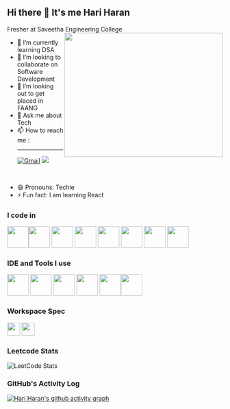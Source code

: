 ## Hi there 👋 It's me Hari Haran

Fresher at Saveetha Engineering College
<img align="right" width="370" height="290" src="https://miro.medium.com/v2/resize:fit:1360/1*zVnWJtyGOX_kUIDm6ccCfQ.gif">
- 🌱 I’m currently learning DSA
- 👯 I’m looking to collaborate on Software Development
- 🤔 I’m looking out to get placed in FAANG
- 💬 Ask me about Tech
- 📫 How to reach me :
<br><hr>
[![Gmail](https://img.shields.io/badge/Gmail-D14836?style=for-the-badge&logo=gmail&logoColor=white)](mailto:lkhari773@gmail.com?subject=We%20at%20%3CCompany_Name%3E%20are%20Interested%20in%20Discussing%20a%20Potential%20Opportunity&body=Dear%20Hari%20Haran%2C%0A%0AWe%20at%20%3CCompany_Name%3E%20came%20across%20your%20profile%20on%20GitHub%20and%20are%20impressed%20by%20your%20work.%20We%20would%20like%20to%20discuss%20a%20potential%20opportunity%20to%20collaborate%20with%20you.%0A%0ABest%20regards%2C%0A%5BYour%20Name%5D%0A%5BYour%20Position%5D%0A%3CCompany_Name%3E) [<img src="https://img.shields.io/badge/LinkedIn-0077B5?style=for-the-badge&logo=linkedin&logoColor=white" />](https://www.linkedin.com/in/hariharan-lk/) 

<br>

- 😄 Pronouns: Techie
- ⚡ Fun fact: I am learning React



### I code in
<img height="50" width="50" src="https://img.icons8.com/dusk/64/java-coffee-cup-logo.png"/><img height="50" width="50" src="https://img.icons8.com/color/48/000000/python.png" /> <img height="50" width="50" src="https://img.icons8.com/color/48/000000/c-programming.png" /> <img height="50" width="50" src="https://img.icons8.com/color/48/000000/c-plus-plus-logo.png" /> <img height="50" width="50" src="https://img.icons8.com/color/48/000000/html-5.png" /> <img height="50" width="50" src="https://img.icons8.com/color/48/000000/css3.png" /> <img height="50" width="50" src="https://img.icons8.com/color/48/000000/javascript.png"/> <img height="50" width="50" src="https://img.icons8.com/bubbles/100/react.png"/>

### IDE and Tools I use
<img height="50" width="50" src="https://img.icons8.com/color/48/000000/visual-studio-code-2019.png"/>  <img height="50" width="50" src="https://img.icons8.com/color/50/000000/git.png"/> <img height="50" width="50" src="https://img.icons8.com/pulsar-color/48/mysql.png"/> <img height="50" width="50" src="https://img.icons8.com/fluency/48/adobe-photoshop.png"/> <img height="50" width="50" src="https://img.icons8.com/color/48/adobe-premiere-pro--v1.png"/><img height="50" width="50" src="https://img.icons8.com/color/48/adobe-lightroom--v1.png"/>

### Workspace Spec

<img height="30" src="https://img.shields.io/badge/NVIDIA-RTX3050-76B900?style=for-the-badge&logo=nvidia&logoColor=white"/> <img height="30" src="https://img.shields.io/badge/Intel-i5--12450H-blue%3Flogo%3Dintel%26logoColor%3Dwhite"/>

### Leetcode Stats
![LeetCode Stats](https://leetcard.jacoblin.cool/Hari_Haran_LK?theme=dark&font=Marcellus&ext=activity)

### GitHub's Activity Log
[![Hari Haran's github activity graph](https://github-readme-activity-graph.vercel.app/graph?username=HariHaranLK&bg_color=000000&color=b34dac&line=0de711&point=ffffff&area=true&hide_border=true)](https://github.com/ashutosh00710/github-readme-activity-graph)

